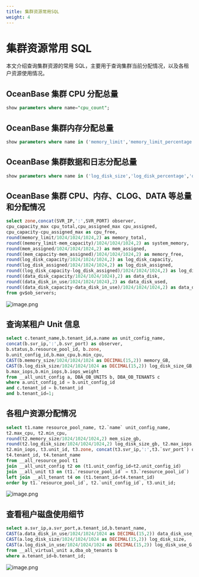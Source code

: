 ```yaml
---
title: 集群资源常用SQL
weight: 4
---
```

# 集群资源常用 SQL

本文介绍查询集群资源的常用 SQL，主要用于查询集群当前分配情况，以及各租户资源使用情况。

## OceanBase 集群 CPU 分配总量

```sql
show parameters where name="cpu_count";
```

## OceanBase 集群内存分配总量

```sql
show parameters where name in ('memory_limit','memory_limit_percentage','system_memory');
```

## OceanBase 集群数据和日志分配总量

```sql
show parameters where name in ('log_disk_size','log_disk_percentage','datafile_size','datafile_disk_percentage');
```

## OceanBase 集群 CPU、内存、CLOG、DATA 等总量和分配情况

```sql
select zone,concat(SVR_IP,':',SVR_PORT) observer,
cpu_capacity_max cpu_total,cpu_assigned_max cpu_assigned,
cpu_capacity-cpu_assigned_max as cpu_free,
round(memory_limit/1024/1024/1024,2) as memory_total,
round((memory_limit-mem_capacity)/1024/1024/1024,2) as system_memory,
round(mem_assigned/1024/1024/1024,2) as mem_assigned,
round((mem_capacity-mem_assigned)/1024/1024/1024,2) as memory_free,
round(log_disk_capacity/1024/1024/1024,2) as log_disk_capacity,
round(log_disk_assigned/1024/1024/1024,2) as log_disk_assigned,
round((log_disk_capacity-log_disk_assigned)/1024/1024/1024,2) as log_disk_free,
round((data_disk_capacity/1024/1024/1024),2) as data_disk,
round((data_disk_in_use/1024/1024/1024),2) as data_disk_used,
round((data_disk_capacity-data_disk_in_use)/1024/1024/1024,2) as data_disk_free
from gv$ob_servers;
```

![image.png](https://intranetproxy.alipay.com/skylark/lark/0/2023/png/65656351/1684294075006-4bd9be53-3c4e-4611-b9e3-d9328ef927e4.png#clientId=uab26b267-0ee0-4&from=paste&height=141&id=u5cd4501f&originHeight=282&originWidth=3230&originalType=binary&ratio=2&rotation=0&showTitle=false&size=63830&status=done&style=none&taskId=ua7bb9eb9-9aeb-42c6-a80b-a827d35d1c8&title=&width=1615)

## 查询某租户 Unit 信息

```sql
select c.tenant_name,b.tenant_id,a.name as unit_config_name,
concat(b.svr_ip,':',b.svr_port) as observer,
b.status,b.resource_pool_id, b.zone,
b.unit_config_id,b.max_cpu,b.min_cpu,
CAST(b.memory_size/1024/1024/1024 as DECIMAL(15,2)) memory_GB,
CAST(b.log_disk_size/1024/1024/1024 as DECIMAL(15,2)) log_disk_size_GB,
b.max_iops,b.min_iops,b.iops_weight 
from __all_unit_config a, DBA_OB_UNITS b, DBA_OB_TENANTS c
where a.unit_config_id = b.unit_config_id
and c.tenant_id = b.tenant_id
and b.tenant_id=1;
```

## 各租户资源分配情况

```sql
select t1.name resource_pool_name, t2.`name` unit_config_name, 
t2.max_cpu, t2.min_cpu, 
round(t2.memory_size/1024/1024/1024,2) mem_size_gb,
round(t2.log_disk_size/1024/1024/1024,2) log_disk_size_gb, t2.max_iops, 
t2.min_iops, t3.unit_id, t3.zone, concat(t3.svr_ip,':',t3.`svr_port`) observer,
t4.tenant_id, t4.tenant_name
from __all_resource_pool t1
join __all_unit_config t2 on (t1.unit_config_id=t2.unit_config_id)
join __all_unit t3 on (t1.`resource_pool_id` = t3.`resource_pool_id`)
left join __all_tenant t4 on (t1.tenant_id=t4.tenant_id)
order by t1.`resource_pool_id`, t2.`unit_config_id`, t3.unit_id;
```

![image.png](https://intranetproxy.alipay.com/skylark/lark/0/2023/png/65656351/1684294249740-92b029c0-6ce2-4e5b-8ee7-b4796c2d135c.png#clientId=uab26b267-0ee0-4&from=paste&height=183&id=u01274c0a&originHeight=366&originWidth=2546&originalType=binary&ratio=2&rotation=0&showTitle=false&size=97107&status=done&style=none&taskId=ubd04acc7-896b-4e90-ac0a-21e8a2ef739&title=&width=1273)

## 查看租户磁盘使用细节

```sql
select a.svr_ip,a.svr_port,a.tenant_id,b.tenant_name,
CAST(a.data_disk_in_use/1024/1024/1024 as DECIMAL(15,2)) data_disk_use_G, 
CAST(a.log_disk_size/1024/1024/1024 as DECIMAL(15,2)) log_disk_size, 
CAST(a.log_disk_in_use/1024/1024/1024 as DECIMAL(15,2)) log_disk_use_G 
from __all_virtual_unit a,dba_ob_tenants b 
where a.tenant_id=b.tenant_id;
```

![image.png](https://intranetproxy.alipay.com/skylark/lark/0/2023/png/65656351/1684294432458-b9c99554-8393-418c-9926-01880f7bcef1.png#clientId=uab26b267-0ee0-4&from=paste&height=237&id=u95baf060&originHeight=474&originWidth=1488&originalType=binary&ratio=2&rotation=0&showTitle=false&size=92075&status=done&style=none&taskId=u65c68362-78d9-4ccc-9364-3896480f20a&title=&width=744)

